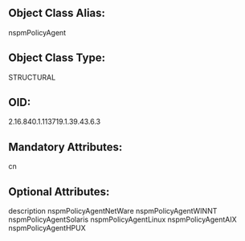 ## Object Class Alias:
  nspmPolicyAgent

## Object Class Type:
  STRUCTURAL

## OID:
  2.16.840.1.113719.1.39.43.6.3

## Mandatory Attributes:
  cn

## Optional Attributes:
  description
  nspmPolicyAgentNetWare
  nspmPolicyAgentWINNT
  nspmPolicyAgentSolaris
  nspmPolicyAgentLinux
  nspmPolicyAgentAIX
  nspmPolicyAgentHPUX
